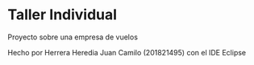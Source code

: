# Taller Individual
Proyecto sobre una empresa de vuelos

Hecho por Herrera Heredia Juan Camilo (201821495) con el IDE Eclipse
